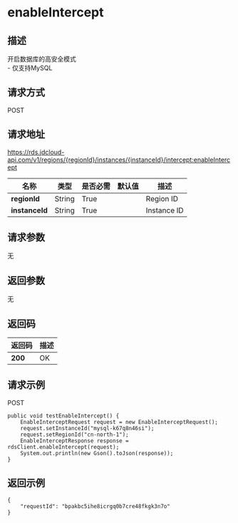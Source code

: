 # enableIntercept


## 描述
开启数据库的高安全模式<br>- 仅支持MySQL

## 请求方式
POST

## 请求地址
https://rds.jdcloud-api.com/v1/regions/{regionId}/instances/{instanceId}/intercept:enableIntercept

|名称|类型|是否必需|默认值|描述|
|---|---|---|---|---|
|**regionId**|String|True| |Region ID|
|**instanceId**|String|True| |Instance ID|

## 请求参数
无


## 返回参数
无


## 返回码
|返回码|描述|
|---|---|
|**200**|OK|

## 请求示例
POST
```
public void testEnableIntercept() {
    EnableInterceptRequest request = new EnableInterceptRequest();
    request.setInstanceId("mysql-k67q8n46si");
    request.setRegionId("cn-north-1");
    EnableInterceptResponse response = rdsClient.enableIntercept(request);
    System.out.println(new Gson().toJson(response));
}

```

## 返回示例
```
{
    "requestId": "bpakbc5ihe8icrgq0b7cre48fkgk3n7o"
}
```
